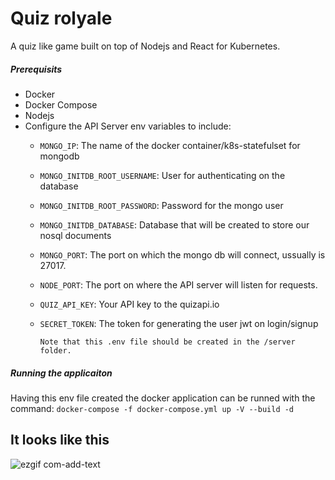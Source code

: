 # Quiz rolyale

A quiz like game built on top of Nodejs and React for Kubernetes.

##### Prerequisits
- Docker
- Docker Compose
- Nodejs
- Configure the API Server env variables to include: 
  - `MONGO_IP`: The name of the docker container/k8s-statefulset for mongodb
  - `MONGO_INITDB_ROOT_USERNAME`: User for authenticating on the database
  - `MONGO_INITDB_ROOT_PASSWORD`: Password for the mongo user
  - `MONGO_INITDB_DATABASE`: Database that will be created to store our nosql documents
  - `MONGO_PORT`: The port on which the mongo db will connect, ussually is 27017.
  - `NODE_PORT`: The port on where the API server will listen for requests.
  - `QUIZ_API_KEY`: Your API key to the quizapi.io
  - `SECRET_TOKEN`: The token for generating the user jwt on login/signup

    `Note that this .env file should be created in the /server folder.`

##### Running the applicaiton
Having this env file created the docker application can be runned with the command: `docker-compose -f docker-compose.yml up -V --build -d`

## It looks like this
![ezgif com-add-text](https://user-images.githubusercontent.com/57415533/233971491-84b83e63-6136-4099-a7ae-994d5504442c.gif)

